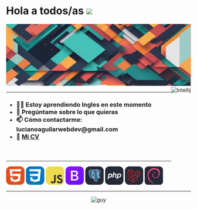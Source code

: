 <h1 align="left">Hola a todos/as <img src="https://media.giphy.com/media/hvRJCLFzcasrR4ia7z/giphy.gif" width="35"></h1>
<img src="https://github.com/lucianoAguilarWD/lucianoAguilarWD/blob/main/bannerL.jpg">
<img align="right" src="https://github-readme-stats.vercel.app/api/top-langs/?username=lucianoAguilarWD&layout=compact&hide=css&theme=radical" alt="Intellij" height="250">
<hr>
<header align="left">
    <h3 align="left">
        <ul>
            <li>👨‍🎓 Estoy aprendiendo Ingles en este momento</li>
            <li>💬 Pregúntame sobre lo que quieras</li>
            <li>📫 Cómo contactarme: lucianoaguilarwebdev@gmail.com</li>
            <li>📄 <a href="https://github.com/lucianoAguilarWD/lucianoAguilarWD/blob/main/Aguilar Luciano.pdf" target="_blank">Mi CV</a></li>
        </ul>
    </h3>
</header>
<hr>
<div align="left">
    <div align="left">
        <img src="https://github.com/tandpfun/skill-icons/blob/main/icons/HTML.svg" alt="HTML" width="50">
        <img src="https://github.com/tandpfun/skill-icons/blob/main/icons/CSS.svg" alt="CSS" width="50">
        <img src="https://github.com/tandpfun/skill-icons/blob/main/icons/JavaScript.svg" alt="JS" width="50">
        <img src="https://github.com/tandpfun/skill-icons/blob/main/icons/Bootstrap.svg" alt="Bootstrap" width="50">
        <img src="https://github.com/tandpfun/skill-icons/blob/main/icons/PostgreSQL-Dark.svg" alt="SQL" width="50">
        <img src="https://github.com/tandpfun/skill-icons/blob/main/icons/PHP-Dark.svg" alt="PHP" width="50">
        <img src="https://github.com/tandpfun/skill-icons/blob/main/icons/Laravel-Dark.svg" alt="Laravel" width="50">
        <img src="https://github.com/tandpfun/skill-icons/blob/main/icons/Debian-Dark.svg" alt="Linux" width="50">
    </div>
</div>
<hr>

<footer align="center">
    <p align="center">
        <img alt="guy" src="https://i.pinimg.com/originals/e4/26/70/e426702edf874b181aced1e2fa5c6cde.gif" />
    </p>
</footer>
